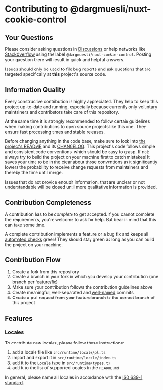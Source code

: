 # Contributing to @dargmuesli/nuxt-cookie-control

## Your Questions
Please consider asking questions in [Discussions](https://github.com/dargmuesli/nuxt-cookie-control/discussions) or help networks like [StackOverflow](https://stackoverflow.com/questions/tagged/spotify-web-api-java) using the label `@dargmuesli/nuxt-cookie-control`.
Posting your question there will result in quick and helpful answers.

Issues should only be used to file bug reports and ask questions that are targeted specifically at **this** project's source code.

## Information Quality
Every constructive contribution is highly appreciated.
They help to keep this project up-to-date and running, especially because currently only voluntary maintainers and contributors take care of this repository.

At the same time it is strongly recommended to follow certain guidelines when making contributions to open source projects like this one.
They ensure fast processing times and stable releases.

Before changing anything in the code base, make sure to look into [the project's README](https://github.com/dargmuesli/nuxt-cookie-control/blob/master/README.md) and its [CHANGELOG](https://github.com/dargmuesli/nuxt-cookie-control/blob/master/CHANGELOG.md).
This project's code follows simple and consistent code conventions, which should be easy to grasp.
If not: always try to build the project on your machine first to catch mistakes!
It saves your time to be in the clear about those conventions as it significantly lowers the probability to receive change requests from maintainers and thereby the time until merge.

Issues that do not provide enough information, that are unclear or not understandable will be closed until more qualitative information is provided.

## Contribution Completeness
A contribution has to be *complete* to get accepted.
If you cannot complete the requirements, you're welcome to ask for help.
But bear in mind that this can take some time.

A complete contribution implements a feature or a bug fix and keeps all [automated checks](https://github.com/dargmuesli/nuxt-cookie-control/actions) green! They should stay green as long as you can build the project on your machine.

## Contribution Flow
1. Create a fork from this repository
1. Create a branch in your fork in which you develop your contribution (one branch per feature/fix)
1. Make sure your contribution follows the contribution guidelines above
1. Create meaningful, well-separated and [well-named](https://commitlint.io/) commits
1. Create a pull request from your feature branch to the correct branch of this project

## Features

### Locales
To contribute new locales, please follow these instructions:

1. add a locale file like `src/runtime/locale/pl.ts`
2. import and export it in `src/runtime/locale/index.ts`
3. add it to the `Locale` type in `src/runtime/types.ts`
4. add it to the list of supported locales in the `README.md`

In general, please name all locales in accordance with the [ISO 639-1 standard](https://en.wikipedia.org/wiki/List_of_ISO_639_language_codes).
